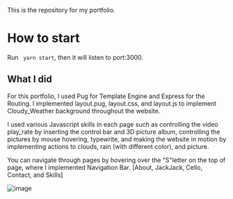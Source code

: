 This is the repository for my portfolio. 

# How to start
Run ``` yarn start```, then it will listen to port:3000. 

## What I did
For this portfolio, I used Pug for Template Engine and Express for the Routing. I implemented layout.pug, 
layout.css, and layout.js to implement Cloudy_Weather background throughout the website. 

I used various Javascript skills in each page such as controlling the video play_rate by inserting the control bar and 3D 
picture album, controlling the pictures by mouse hovering, typewrite, and making the website in motion by implementing actions 
to clouds, rain (with different color), and picture.  

You can navigate through pages by hovering over the "S"letter on the top of page, where I implemented Navigation Bar. [About, JackJack, Cello, Contact, and Skills] 

![image](https://user-images.githubusercontent.com/45322680/54732070-1dca7400-4b68-11e9-9e0a-472d90e8ef58.png)

